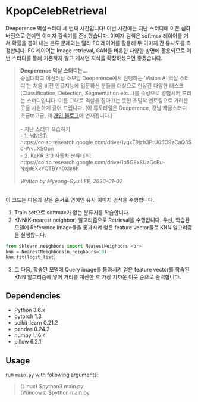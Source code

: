 # KpopCelebRetrieval
Deeperence 멱살스터디 세 번째 시간입니다! 이번 시간에는 지난 스터디에 이은 심화 버전으로 연예인 이미지 검색기를 준비했습니다. 이미지 검색은 softmax 레이어를 거쳐 확률을 뽑아 내는 분류 문제와는 달리 FC 레이어를 활용해 두 이미지 간 유사도를 측정합니다. FC 레이어는 Image retrieval, GAN을 비롯한 다양한 방면에 활용되므로 이번 스터디를 통해 기존까지 알고 계시던 지식을 확장하셨으면 좋겠습니다. 

<blockquote>
<b>Deeperence 멱살 스터디는...</b><br>
숭실대학교 머신러닝 소모임 Deeperence에서 진행하는 'Vision AI 멱살 스터디'는 처음 비전 인공지능에 입문하신 분들을 대상으로 한달간 다양한 태스크(Classification, Detection, Segmentation etc...)를 속성으로 경험시켜 드리는 스터디입니다. 이름 그대로 멱살을 잡아끄는 듯한 초밀착 멘토링으로 가려운 곳을 시원하게 긁어 드립니다. (이 튜토리얼은 Deeperence, 강남 캐글스터디 초급to고급, 제 <a href = "https://brstar96.github.io/">개인 블로그</a>에 연재됩니다.)<br><br>
- 지난 스터디 복습하기<br>
  - 1. MNIST: https://colab.research.google.com/drive/1ygxE9jzh3PtU05O9zCaQ8Sc-WvuXSOpn <br>
  - 2. KaKR 3rd 자동차 분류대회: https://colab.research.google.com/drive/1p5GEx8UzGcBu-Nxjd8XxYQTBYh0Xlk8h  
 <br><br>
<i>Written by Myeong-Gyu.LEE, 2020-01-02</i>
</blockquote>
</blockquote>
<br>
이 코드는 다음과 같은 순서로 연예인 유사 이미지 검색을 수행합니다. <br>

1. Train set으로 softmax가 없는 분류기를 학습합니다.
2. KNN(K-nearest neighbor) 알고리즘으로 Retrieval을 수행합니다. 우선, 학습된 모델에 Reference image들을 통과시켜 얻은 feature vector들로 KNN 알고리즘을 실행합니다.

```python
from sklearn.neighbors import NearestNeighbors <br>
knn = NearestNeighbors(n_neighbors=10)
knn.fit(logit_list)
```

3. 그 다음, 학습된 모델에 Query image를 통과시켜 얻은 feature vector를 학습된 KNN 알고리즘에 넣어 거리를 계산한 후 가장 가까운 이웃 순으로 출력합니다. 

## Dependencies
- Python 3.6.x
- pytorch 1.3
- scikit-learn 0.21.2
- pandas 0.24.2
- numpy 1.16.4
- pillow 6.2.1

## Usage
run `main.py` with following arguments:
> (Linux) $python3 main.py <br>
> (Windows) $python main.py
